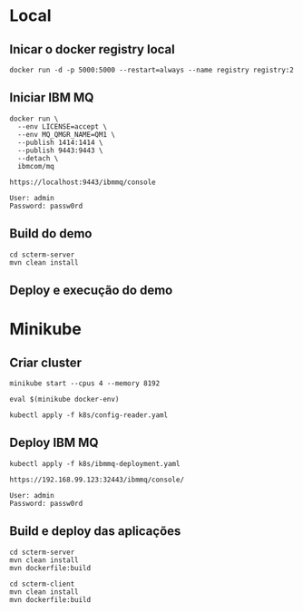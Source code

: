# Local

## Inicar o docker registry local

    docker run -d -p 5000:5000 --restart=always --name registry registry:2

## Iniciar IBM MQ

    docker run \
      --env LICENSE=accept \
      --env MQ_QMGR_NAME=QM1 \
      --publish 1414:1414 \
      --publish 9443:9443 \
      --detach \
      ibmcom/mq

    https://localhost:9443/ibmmq/console

    User: admin
    Password: passw0rd

## Build do demo

    cd scterm-server
    mvn clean install

## Deploy e execução do demo



# Minikube


## Criar cluster

    minikube start --cpus 4 --memory 8192

    eval $(minikube docker-env)

    kubectl apply -f k8s/config-reader.yaml
    
## Deploy IBM MQ

    kubectl apply -f k8s/ibmmq-deployment.yaml
    
    https://192.168.99.123:32443/ibmmq/console/

    User: admin
    Password: passw0rd
    
## Build e deploy das aplicações

    cd scterm-server
    mvn clean install
    mvn dockerfile:build
    
    cd scterm-client
    mvn clean install
    mvn dockerfile:build
